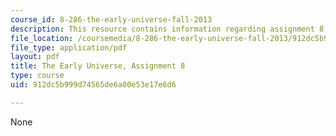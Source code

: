 ```yaml
---
course_id: 8-286-the-early-universe-fall-2013
description: This resource contains information regarding assignment 8.
file_location: /coursemedia/8-286-the-early-universe-fall-2013/912dc5b999d74565de6a00e53e17e6d6_MIT8_286F13_ps8.pdf
file_type: application/pdf
layout: pdf
title: The Early Universe, Assignment 8
type: course
uid: 912dc5b999d74565de6a00e53e17e6d6

---
```

None